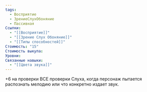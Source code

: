 ```yaml
---
tags:
  - Восприятие
  - ЗрениеСлухОбоняние
  - Пассивная
Ссылки:
  - "[[Восприятие]]"
  - "[[Зрение Слух Обоняние]]"
  - "[[Типы способностей]]"
Стоимость: "15"
Стоимость выкупа: 
Уровни: 
Связанные навыки:
  - "[[Цвета звука]]"
---
```

+6 на проверки ВСЕ проверки Слуха, когда персонаж пытается распознать мелодию или что конкретно издает звук.